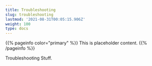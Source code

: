 ```yaml
---
title: Troubleshooting
slug: troubleshooting
lastmod: '2021-08-31T00:05:15.906Z'
weight: 100
type: docs
---
```


{{% pageinfo color="primary" %}}
This is placeholder content.
{{% /pageinfo %}}


Troubleshooting Stuff.